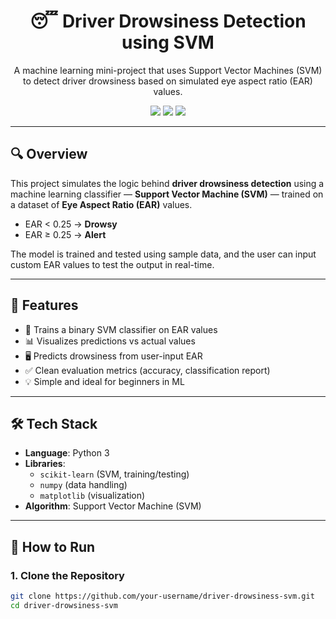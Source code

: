<h1 align="center">😴 Driver Drowsiness Detection using SVM</h1>

<p align="center">
  A machine learning mini-project that uses Support Vector Machines (SVM) to detect driver drowsiness based on simulated eye aspect ratio (EAR) values.
</p>

<p align="center">
  <img src="https://img.shields.io/badge/Python-3.x-blue?logo=python">
  <img src="https://img.shields.io/badge/Model-Support%20Vector%20Machine-green">
  <img src="https://img.shields.io/badge/Status-Completed-brightgreen">
</p>

---

## 🔍 Overview

This project simulates the logic behind **driver drowsiness detection** using a machine learning classifier — **Support Vector Machine (SVM)** — trained on a dataset of **Eye Aspect Ratio (EAR)** values.

- EAR < 0.25 → **Drowsy**
- EAR ≥ 0.25 → **Alert**

The model is trained and tested using sample data, and the user can input custom EAR values to test the output in real-time.

---

## 🎯 Features

- 🧠 Trains a binary SVM classifier on EAR values
- 📊 Visualizes predictions vs actual values
- 🖥 Predicts drowsiness from user-input EAR
- ✅ Clean evaluation metrics (accuracy, classification report)
- 💡 Simple and ideal for beginners in ML

---

## 🛠 Tech Stack

- **Language**: Python 3
- **Libraries**: 
  - `scikit-learn` (SVM, training/testing)
  - `numpy` (data handling)
  - `matplotlib` (visualization)
- **Algorithm**: Support Vector Machine (SVM)

---

## 🚀 How to Run

### 1. Clone the Repository
```bash
git clone https://github.com/your-username/driver-drowsiness-svm.git
cd driver-drowsiness-svm
